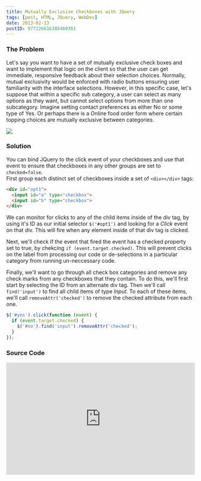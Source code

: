 ```yaml
---
title: Mutually Exclusive Checkboxes with JQuery
tags: [post, HTML, JQuery, WebDev]
date: 2013-02-23
postID: 977226616385460301
---
```

### The Problem

Let's say you want to have a set of mutually exclusive check boxes  and want to implement that logic on the client so that the user can get immediate, responsive feedback about their selection choices.  Normally, mutual exclusivity would be enforced with radio buttons ensuring user familiarity with the interface selections.  However, in this specific case, let's suppose that within a specific sub category, a user can select as many options as they want, but cannot select options from more than one subcategory. Imagine setting contact preferences as either No or some type of Yes.  Or perhaps there is a Online food order form where certain topping choices are mutually exclusive between categories.

![](https://i.imgur.com/s38UIX8.png)

### Solution

You can bind JQuery to the click event of your checkboxes and use that event to ensure that checkboxes in any other groups are set to `checked=false`.  
First group each distinct set of checkboxes inside a set of `<div></div>`  tags:

```html
<div id="opt1">  
  <input id="a" type="checkbox">  
  <input id="b" type="checkbox">  
</div>  
```

We can monitor for clicks to any of the child items inside of the div tag, by using it's ID as our initial selector `$('#opt1')` and looking for a *Click* event on that div.  This will fire when any element inside of that div tag is clicked.  

Next, we'll check if the event that fired the event has a checked property set to true, by chekcing `if (event.target.checked)`.  This will prevent clicks on the label from processing our code or de-selections in a particular category from running un-neccessary code. 

Finally, we'll want to go through all check box categories and remove any check marks from any checkboxes that they contain.  To do this, we'll first start by selecting the ID from an alternate div tag.  Then we'll call `find('input')` to find all child items of type *Input*.  To each of these items, we'll call `removeAttr('checked')` to remove the checked attribute from each one.

```js
$('#yes').click(function (event) {  
  if (event.target.checked) {  
    $('#no').find('input').removeAttr('checked');  
  }  
}); 
```

### Source Code

<iframe allowfullscreen="allowfullscreen" frameborder="0" src="http://jsfiddle.net/KyleMit/v24Db/embedded/result,js,html/" style="height: 300px; width: 100%;"></iframe>
